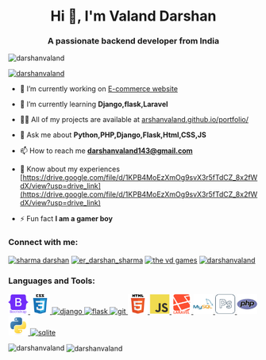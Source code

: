 <h1 align="center">Hi 👋, I'm Valand Darshan</h1>
<h3 align="center">A passionate backend developer from India</h3>

<p align="left"> <img src="https://komarev.com/ghpvc/?username=darshanvaland&label=Profile%20views&color=0e75b6&style=flat" alt="darshanvaland" /> </p>

<p align="left"> <a href="https://github.com/ryo-ma/github-profile-trophy"><img src="https://github-profile-trophy.vercel.app/?username=darshanvaland" alt="darshanvaland" /></a> </p>

- 🔭 I’m currently working on [E-commerce website](https://github.com/darshanvaland/Ecommerce_store)

- 🌱 I’m currently learning **Django,flask,Laravel**

- 👨‍💻 All of my projects are available at [arshanvaland.github.io/portfolio/](arshanvaland.github.io/portfolio/)

- 💬 Ask me about **Python,PHP,Django,Flask,Html,CSS,JS**

- 📫 How to reach me **darshanvaland143@gmail.com**

- 📄 Know about my experiences [https://drive.google.com/file/d/1KPB4MoEzXmOg9svX3r5fTdCZ_8x2fWdX/view?usp=drive_link](https://drive.google.com/file/d/1KPB4MoEzXmOg9svX3r5fTdCZ_8x2fWdX/view?usp=drive_link)

- ⚡ Fun fact **I am a gamer boy**

<h3 align="left">Connect with me:</h3>
<p align="left">
<a href="https://fb.com/sharma darshan" target="blank"><img align="center" src="https://raw.githubusercontent.com/rahuldkjain/github-profile-readme-generator/master/src/images/icons/Social/facebook.svg" alt="sharma darshan" height="30" width="40" /></a>
<a href="https://instagram.com/er_darshan_sharma" target="blank"><img align="center" src="https://raw.githubusercontent.com/rahuldkjain/github-profile-readme-generator/master/src/images/icons/Social/instagram.svg" alt="er_darshan_sharma" height="30" width="40" /></a>
<a href="https://www.youtube.com/c/the vd games" target="blank"><img align="center" src="https://raw.githubusercontent.com/rahuldkjain/github-profile-readme-generator/master/src/images/icons/Social/youtube.svg" alt="the vd games" height="30" width="40" /></a>
<a href="https://www.leetcode.com/darshanvaland" target="blank"><img align="center" src="https://raw.githubusercontent.com/rahuldkjain/github-profile-readme-generator/master/src/images/icons/Social/leet-code.svg" alt="darshanvaland" height="30" width="40" /></a>
</p>

<h3 align="left">Languages and Tools:</h3>
<p align="left"> <a href="https://getbootstrap.com" target="_blank" rel="noreferrer"> <img src="https://raw.githubusercontent.com/devicons/devicon/master/icons/bootstrap/bootstrap-plain-wordmark.svg" alt="bootstrap" width="40" height="40"/> </a> <a href="https://www.w3schools.com/css/" target="_blank" rel="noreferrer"> <img src="https://raw.githubusercontent.com/devicons/devicon/master/icons/css3/css3-original-wordmark.svg" alt="css3" width="40" height="40"/> </a> <a href="https://www.djangoproject.com/" target="_blank" rel="noreferrer"> <img src="https://cdn.worldvectorlogo.com/logos/django.svg" alt="django" width="40" height="40"/> </a> <a href="https://flask.palletsprojects.com/" target="_blank" rel="noreferrer"> <img src="https://www.vectorlogo.zone/logos/pocoo_flask/pocoo_flask-icon.svg" alt="flask" width="40" height="40"/> </a> <a href="https://git-scm.com/" target="_blank" rel="noreferrer"> <img src="https://www.vectorlogo.zone/logos/git-scm/git-scm-icon.svg" alt="git" width="40" height="40"/> </a> <a href="https://www.w3.org/html/" target="_blank" rel="noreferrer"> <img src="https://raw.githubusercontent.com/devicons/devicon/master/icons/html5/html5-original-wordmark.svg" alt="html5" width="40" height="40"/> </a> <a href="https://developer.mozilla.org/en-US/docs/Web/JavaScript" target="_blank" rel="noreferrer"> <img src="https://raw.githubusercontent.com/devicons/devicon/master/icons/javascript/javascript-original.svg" alt="javascript" width="40" height="40"/> </a> <a href="https://laravel.com/" target="_blank" rel="noreferrer"> <img src="https://raw.githubusercontent.com/devicons/devicon/master/icons/laravel/laravel-plain-wordmark.svg" alt="laravel" width="40" height="40"/> </a> <a href="https://www.mysql.com/" target="_blank" rel="noreferrer"> <img src="https://raw.githubusercontent.com/devicons/devicon/master/icons/mysql/mysql-original-wordmark.svg" alt="mysql" width="40" height="40"/> </a> <a href="https://www.photoshop.com/en" target="_blank" rel="noreferrer"> <img src="https://raw.githubusercontent.com/devicons/devicon/master/icons/photoshop/photoshop-line.svg" alt="photoshop" width="40" height="40"/> </a> <a href="https://www.php.net" target="_blank" rel="noreferrer"> <img src="https://raw.githubusercontent.com/devicons/devicon/master/icons/php/php-original.svg" alt="php" width="40" height="40"/> </a> <a href="https://www.python.org" target="_blank" rel="noreferrer"> <img src="https://raw.githubusercontent.com/devicons/devicon/master/icons/python/python-original.svg" alt="python" width="40" height="40"/> </a> <a href="https://www.sqlite.org/" target="_blank" rel="noreferrer"> <img src="https://www.vectorlogo.zone/logos/sqlite/sqlite-icon.svg" alt="sqlite" width="40" height="40"/> </a> </p>

<p><img align="left" src="https://github-readme-stats.vercel.app/api/top-langs?username=darshanvaland&show_icons=true&locale=en&layout=compact" alt="darshanvaland" /></p>

<p>&nbsp;<img align="center" src="https://github-readme-stats.vercel.app/api?username=darshanvaland&show_icons=true&locale=en" alt="darshanvaland" /></p>

